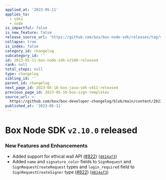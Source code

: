 ```yaml
---
applied_at: '2023-05-11'
applies_to:
  - sdks
  - node
is_impactful: false
is_new_feature: false
release_source_url: 'https://github.com/box/box-node-sdk/releases/tag/v2.10.0'
collapse: true
is_index: false
category_id: changelog
subcategory_id: ''
id: 2023-05-11-box-node-sdk-v2100-released
rank: null
total_steps: null
type: changelog
sibling_id: ''
parent_id: changelog
next_page_id: 2023-05-16-box-java-sdk-v411-released
previous_page_id: 2023-05-10-box-sign-templates
source_url: >-
  https://github.com/box/box-developer-changelog/blob/main/content/2023/05-11-box-node-sdk-v2100-released.md
published_at: '2023-05-11'
---
```

# Box Node SDK `v2.10.0` released

### New Features and Enhancements

* Added support for ethical wall API ([#822][1]) ([`4814af3`][2])
* Added `name` and `signature_color` fields to `SignRequest` and `SignRequestCreateRequest` types and `login_required` field to `SignRequestCreateSigner` type ([#822][1]) ([`4814af3`][2])

[1]: https://github.com/box/box-node-sdk/issues/822

[2]: https://github.com/box/box-node-sdk/commit/4814af35c1741fbfe3fa03f8f0412ade8b38dfcc